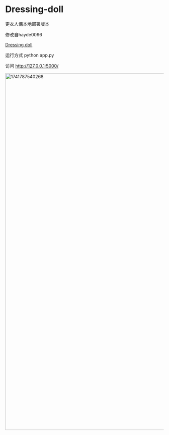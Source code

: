 # Dressing-doll

更衣人偶本地部署版本

修改自hayde0096

[Dressing doll](https://hayde0096.github.io/)

运行方式 python app.py

访问 http://127.0.0.1:5000/

<img width="1131" alt="1741787540268" src="https://github.com/user-attachments/assets/02bbdd98-c4cb-449b-99bf-65e28235eaf6" />
